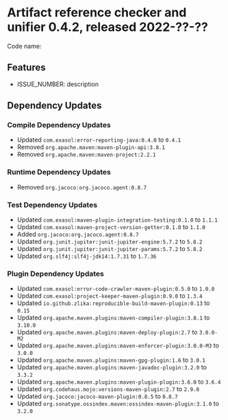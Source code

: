 # Artifact reference checker and unifier 0.4.2, released 2022-??-??

Code name:

## Features

* ISSUE_NUMBER: description
## Dependency Updates

### Compile Dependency Updates

* Updated `com.exasol:error-reporting-java:0.4.0` to `0.4.1`
* Removed `org.apache.maven:maven-plugin-api:3.8.1`
* Removed `org.apache.maven:maven-project:2.2.1`

### Runtime Dependency Updates

* Removed `org.jacoco:org.jacoco.agent:0.8.7`

### Test Dependency Updates

* Updated `com.exasol:maven-plugin-integration-testing:0.1.0` to `1.1.1`
* Updated `com.exasol:maven-project-version-getter:0.1.0` to `1.1.0`
* Added `org.jacoco:org.jacoco.agent:0.8.7`
* Updated `org.junit.jupiter:junit-jupiter-engine:5.7.2` to `5.8.2`
* Updated `org.junit.jupiter:junit-jupiter-params:5.7.2` to `5.8.2`
* Updated `org.slf4j:slf4j-jdk14:1.7.31` to `1.7.36`

### Plugin Dependency Updates

* Updated `com.exasol:error-code-crawler-maven-plugin:0.5.0` to `1.0.0`
* Updated `com.exasol:project-keeper-maven-plugin:0.9.0` to `1.3.4`
* Updated `io.github.zlika:reproducible-build-maven-plugin:0.13` to `0.15`
* Updated `org.apache.maven.plugins:maven-compiler-plugin:3.8.1` to `3.10.0`
* Updated `org.apache.maven.plugins:maven-deploy-plugin:2.7` to `3.0.0-M2`
* Updated `org.apache.maven.plugins:maven-enforcer-plugin:3.0.0-M3` to `3.0.0`
* Updated `org.apache.maven.plugins:maven-gpg-plugin:1.6` to `3.0.1`
* Updated `org.apache.maven.plugins:maven-javadoc-plugin:3.2.0` to `3.3.2`
* Updated `org.apache.maven.plugins:maven-plugin-plugin:3.6.0` to `3.6.4`
* Updated `org.codehaus.mojo:versions-maven-plugin:2.7` to `2.9.0`
* Updated `org.jacoco:jacoco-maven-plugin:0.8.5` to `0.8.7`
* Updated `org.sonatype.ossindex.maven:ossindex-maven-plugin:3.1.0` to `3.2.0`
